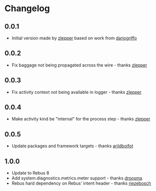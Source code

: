# Changelog

## 0.0.1
* Initial version made by [zlepper] based on work from [dariogriffo]


## 0.0.2
* Fix baggage not being propagated across the wire - thanks [zlepper]

## 0.0.3
* Fix activity context not being available in logger - thanks [zlepper]

## 0.0.4
*  Make activity kind be "internal" for the process step - thanks [zlepper]

## 0.0.5
* Update packages and framework targets - thanks [arildboifot]

## 1.0.0
* Update to Rebus 8
* Add system.diagnostics.metrics.meter support - thanks [droosma]
* Rebus hard dependency on Rebus' intent header - thanks [riezebosch]



[arildboifot]: https://github.com/arildboifot
[dariogriffo]: https://github.com/dariogriffo
[droosma]: https://github.com/droosma
[riezebosch]: https://github.com/riezebosch
[zlepper]: https://github.com/zlepper